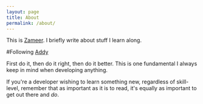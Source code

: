 ```yaml
---
layout: page
title: About
permalink: /about/
---
```


This is [Zameer](/hello-world/). I briefly write about stuff I learn along.

#Following [Addy](http://addyosmani.com/blog/)

First do it, then do it right, then do it better. This is one fundamental I always keep in mind when developing anything.

If you're a developer wishing to learn something new, regardless of skill-level, remember that as important as it is to read, it's equally as important to get out there and *do*.
